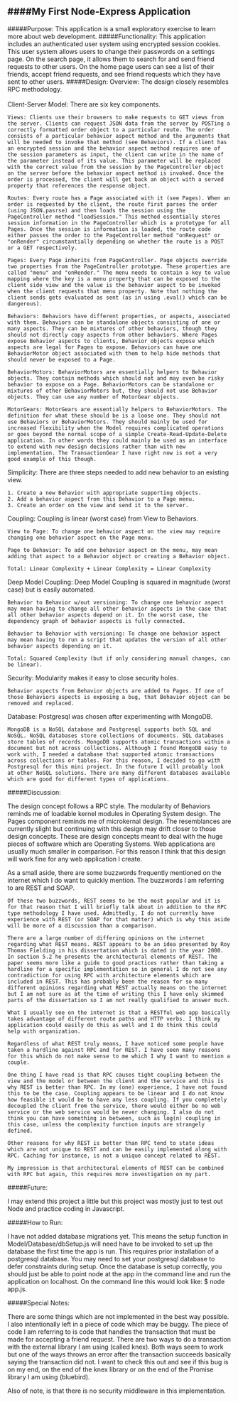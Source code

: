 ####My First Node-Express Application
--
#####Purpose:
This application is a small exploratory exercise to learn more about web development.
#####Functionality:
This application includes an authenticated user system using encrypted session cookies. This user system allows users to change their passwords on a settings page. On the search page, it allows them to search for and send friend requests to other users. On the home page users can see a list of their friends, accept friend requests, and see friend requests which they have sent to other users.
#####Design:
Overview: The design closely resembles RPC methodology.    
<br>
Client-Server Model: There are six key components.   

    Views: Clients use their browsers to make requests to GET views from the server. Clients can request JSON data from the server by POSTing a  correctly formatted order object to a particular route. The order consists of a particular behavior aspect method and the arguments that will be needed to invoke that method (see Behaviors). If a client has an encrypted session and the behavior aspect method requires one of the session parameters as input, the client can write in the name of the parameter instead of its value. This parameter will be replaced with the correct value from the session by the PageController object on the server before the behavior aspect method is invoked. Once the order is processed, the client will get back an object with a served property that references the response object.

    Routes: Every route has a Page associated with it (see Pages). When an order is requested by the client, the route first parses the order (using JSON.pasrse) and then loads the session using the PageController method "loadSession." This method essentially stores session information in the PageController which is a prototype for all Pages. Once the session is information is loaded, the route code either passes the order to the PageController method "onRequest" or "onRender" circumstantially depending on whether the route is a POST or a GET respectively.

    Pages: Every Page inherits from PageController. Page objects override two properties from the PageController prototype. These properties are called "menu" and "onRender." The menu needs to contain a key to value mapping where the key is a menu property that can be exposed to the client side view and the value is the behavior aspect to be invoked when the client requests that menu property. Note that nothing the client sends gets evaluated as sent (as in using .eval() which can be dangerous). 

    Behaviors: Behaviors have different properties, or aspects, associated with them. Behaviors can be standalone objects consisting of one or many aspects. They can be mixtures of other behaviors, though they should not directly copy aspects from other behaviors. Where Pages expose Behavior aspects to clients, Behavior objects expose which aspects are legal for Pages to expose. Behaviors can have one BehaviorMotor object associated with them to help hide methods that should never be exposed to a Page.
    
    BehaviorMotors: BehaviorMotors are essentially helpers to Behavior objects. They contain methods which should not and may even be risky behavior to expose on a Page. BehaviorMotors can be standalone or mixtures of other BehaviorMotors but, they should not use Behavior objects. They can use any number of MotorGear objects.

    MotorGears: MotorGears are essentially helpers to BehaviorMotors. The definition for what these should be is a loose one. They should not use Behaviors or BehaviorMotors. They should mainly be used for increased flexibility when the Model requires complicated operations or goes beyond the normal scope of a simple Create-Read-Update-Delete application. In other words they could mainly be used as an interface to extend with new design decisions rather than with new implementation. The TransactionGear I have right now is not a very good example of this though.

Simplicity: There are three steps needed to add new behavior to an existing view.

	1. Create a new Behavior with appropriate supporting objects. 
	2. Add a behavior aspect from this Behavior to a Page menu.
	3. Create an order on the view and send it to the server.

Coupling: Coupling is linear (worst case) from View to Behaviors.

    View to Page: To change one behavior aspect on the view may require changing one behavior aspect on the Page menu.
    
	Page to Behavior: To add one behavior aspect on the menu, may mean adding that aspect to a Behavior object or creating a Behavior object. 
	
    Total: Linear Complexity + Linear Complexity = Linear Complexity
	
Deep Model Coupling: Deep Model Coupling is squared in magnitude (worst case) but is easily automated.

    Behavior to Behavior w/out versioning: To change one behavior aspect may mean having to change all other behavior aspects in the case that all other behavior aspects depend on it. In the worst case, the dependency graph of behavior aspects is fully connected.
    
    Behavior to Behavior with versioning: To change one behavior aspect may mean having to run a script that updates the version of all other behavior aspects depending on it.
    
    Total: Squared Complexity (but if only considering manual changes, can be linear).
    
Security: Modularity makes it easy to close security holes.

    Behavior aspects from Behavior objects are added to Pages. If one of those Behaviors aspects is exposing a bug, that Behavior object can be removed and replaced.
    
Database: Postgresql was chosen after experimenting with MongoDB.

    MongoDB is a NoSQL database and Postgresql supports both SQL and NoSQL. NoSQL databases store collections of documents. SQL databases store tables of records. MongoDB supports atomic transactions within a document but not across collections. Although I found MongoDB easy to work with, I needed a database that supported atomic transactions across collections or tables. For this reason, I decided to go with Postgresql for this mini project. In the future I will probably look at other NoSQL solutions. There are many different databases available which are good for different types of applications.
     
#####Discussion: 

The design concept follows a RPC style. The modularity of Behaviors reminds me of loadable kernel modules in Operating System design. The Pages component reminds me of microkernal design. The resemblances are currently slight but continuing with this design may drift closer to those design concepts. These are design concepts meant to deal with the huge pieces of software which are Operating Systems. Web applications are usually much smaller in comparison. For this reason I think that this design will work fine for any web application I create. 

As a small aside, there are some buzzwords frequently mentioned on the internet which I do want to quickly mention. The buzzwords I am referring to are REST and SOAP.
    
    Of these two buzzwords, REST seems to be the most popular and it is for that reason that I will briefly talk about in addition to the RPC type methodology I have used. Admittedly, I do not currently have experience with REST (or SOAP for that matter) which is why this aside will be more of a discussion than a comparison.
    
    There are a large number of differing opinions on the internet regarding what REST means. REST appears to be an idea presented by Roy Thomas Fielding in his dissertation which is dated in the year 2000. In section 5.2 he presents the architectural elements of REST. The paper seems more like a guide to good practices rather than taking a hardline for a specific implementation so in general I do not see any contradiction for using RPC with architecture elements which are included in REST. This has probably been the reason for so many different opinions regarding what REST actually means on the internet but I am not sure as at the time of writing this I have only skimmed parts of the dissertation so I am not really qualified to answer much.
    
	What I usually see on the internet is that a RESTful web app basically takes advantage of different route paths and HTTP verbs. I think my application could easily do this as well and I do think this could help with organization.
    
    Regardless of what REST truly means, I have noticed some people have taken a hardline against RPC and for REST. I have seen many reasons for this which do not make sense to me which I why I want to mention a couple.
    
    One thing I have read is that RPC causes tight coupling between the view and the model or between the client and the service and this is why REST is better than RPC. In my (one) experience, I have not found this to be the case. Coupling appears to be linear and I do not know how feasible it would be to have any less coupling. If you completely decoupled the client from the service, there would either be no web service or the web service would be never changing. I also do not think you can have something in between, such as log(n) coupling in this case, unless the complexity function inputs are strangely defined.
    
    Other reasons for why REST is better than RPC tend to state ideas which are not unique to REST and can be easily implemented along with RPC. Caching for instance, is not a unique concept related to REST.

	My impression is that architectural elements of REST can be combined with RPC but again, this requires more investigation on my part.
	
#####Future:

I may extend this project a little but this project was mostly just to test out Node and practice coding in Javascript. 

#####How to Run:

I have not added database migrations yet. This means the setup function in Model/Database/dbSetup.js will need have to be invoked to set up the database the first time the app is run. This requires prior installation of a postgresql database. You may need to set your postgresql database to defer constraints during setup. Once the database is setup correctly, you should just be able to point node at the app in the command line and run the application on localhost. On the command line this would look like: $ node app.js.

#####Special Notes:

There are some things which are not implemented in the best way possible. I also intentionally left in a piece of code which may be buggy. The piece of code I am referring to is code that handles the transaction that must be made for accepting a friend request. There are two ways to do a transaction with the external library I am using (called knex). Both ways seem to work but one of the ways throws an error after the transaction succeeds basically saying the transaction did not. I want to check this out and see if this bug is on my end, on the end of the knex library or on the end of the Promise library I am using (bluebird). 
    
Also of note, is that there is no security middleware in this implementation.

